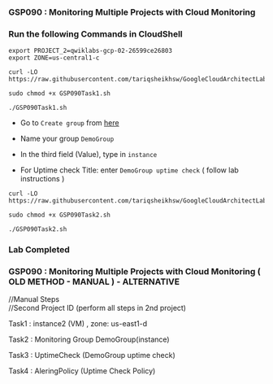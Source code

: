 ### GSP090 :  Monitoring Multiple Projects with Cloud Monitoring 

### Run the following Commands in CloudShell
```
export PROJECT_2=qwiklabs-gcp-02-26599ce26803
export ZONE=us-central1-c
```
```
curl -LO https://raw.githubusercontent.com/tariqsheikhsw/GoogleCloudArchitectLabs/main/Solutions/GSP090Task1.sh

sudo chmod +x GSP090Task1.sh

./GSP090Task1.sh
```
* Go to `Create group` from [here](https://console.cloud.google.com/monitoring/groups?)

* Name your group `DemoGroup`

* In the third field (Value), type in `instance`

* For Uptime check Title: enter `DemoGroup uptime check` ( follow lab instructions )

```
curl -LO https://raw.githubusercontent.com/tariqsheikhsw/GoogleCloudArchitectLabs/main/Solutions/GSP090Task2.sh

sudo chmod +x GSP090Task2.sh

./GSP090Task2.sh
```

### Lab Completed 

### GSP090 :  Monitoring Multiple Projects with Cloud Monitoring  ( OLD METHOD - MANUAL ) - ALTERNATIVE 

//Manual Steps  
//Second Project ID (perform all steps in 2nd project)

Task1 : instance2 (VM) , zone: us-east1-d

Task2 : Monitoring Group DemoGroup(instance)

Task3 : UptimeCheck (DemoGroup uptime check)

Task4 : AleringPolicy (Uptime Check Policy)

